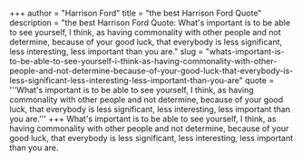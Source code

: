 +++
author = "Harrison Ford"
title = "the best Harrison Ford Quote"
description = "the best Harrison Ford Quote: What's important is to be able to see yourself, I think, as having commonality with other people and not determine, because of your good luck, that everybody is less significant, less interesting, less important than you are."
slug = "whats-important-is-to-be-able-to-see-yourself-i-think-as-having-commonality-with-other-people-and-not-determine-because-of-your-good-luck-that-everybody-is-less-significant-less-interesting-less-important-than-you-are"
quote = '''What's important is to be able to see yourself, I think, as having commonality with other people and not determine, because of your good luck, that everybody is less significant, less interesting, less important than you are.'''
+++
What's important is to be able to see yourself, I think, as having commonality with other people and not determine, because of your good luck, that everybody is less significant, less interesting, less important than you are.
